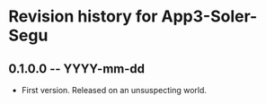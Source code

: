 # Revision history for App3-Soler-Segu

## 0.1.0.0 -- YYYY-mm-dd

* First version. Released on an unsuspecting world.
